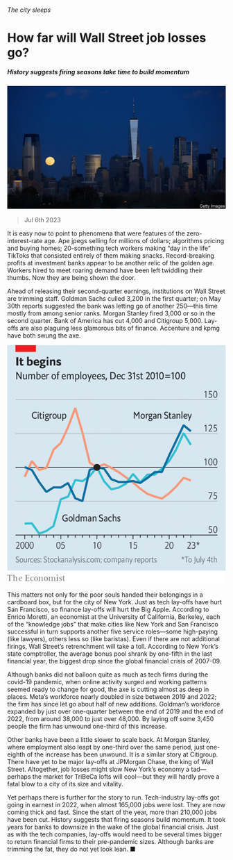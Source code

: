 ###### The city sleeps

# How far will Wall Street job losses go? 

##### History suggests firing seasons take time to build momentum 

![image](images/20230708_FNP504.jpg) 

> Jul 6th 2023 

It is easy now to point to phenomena that were features of the zero-interest-rate age. Ape jpegs selling for millions of dollars; algorithms pricing and buying homes; 20-something tech workers making “day in the life” TikToks that consisted entirely of them making snacks. Record-breaking profits at investment banks appear to be another relic of the golden age. Workers hired to meet roaring demand have been left twiddling their thumbs. Now they are being shown the door. 

Ahead of releasing their second-quarter earnings, institutions on Wall Street are trimming staff. Goldman Sachs culled 3,200 in the first quarter; on May 30th reports suggested the bank was letting go of another 250—this time mostly from among senior ranks. Morgan Stanley fired 3,000 or so in the second quarter. Bank of America has cut 4,000 and Citigroup 5,000. Lay-offs are also plaguing less glamorous bits of finance. Accenture and kpmg have both swung the axe. 

![image](images/20230708_FNC781.png) 


This matters not only for the poor souls handed their belongings in a cardboard box, but for the city of New York. Just as tech lay-offs have hurt San Francisco, so finance lay-offs will hurt the Big Apple. According to Enrico Moretti, an economist at the University of California, Berkeley, each of the “knowledge jobs” that make cities like New York and San Francisco successful in turn supports another five service roles—some high-paying (like lawyers), others less so (like baristas). Even if there are not additional firings, Wall Street’s retrenchment will take a toll. According to New York’s state comptroller, the average bonus pool shrank by one-fifth in the last financial year, the biggest drop since the global financial crisis of 2007-09.

Although banks did not balloon quite as much as tech firms during the covid-19 pandemic, when online activity surged and working patterns seemed ready to change for good, the axe is cutting almost as deep in places. Meta’s workforce nearly doubled in size between 2019 and 2022; the firm has since let go about half of new additions. Goldman’s workforce expanded by just over one-quarter between the end of 2019 and the end of 2022, from around 38,000 to just over 48,000. By laying off some 3,450 people the firm has unwound one-third of this increase. 

Other banks have been a little slower to scale back. At Morgan Stanley, where employment also leapt by one-third over the same period, just one-eighth of the increase has been unwound. It is a similar story at Citigroup. There have yet to be major lay-offs at JPMorgan Chase, the king of Wall Street. Altogether, job losses might slow New York’s economy a tad—perhaps the market for TriBeCa lofts will cool—but they will hardly prove a fatal blow to a city of its size and vitality. 

Yet perhaps there is further for the story to run. Tech-industry lay-offs got going in earnest in 2022, when almost 165,000 jobs were lost. They are now coming thick and fast. Since the start of the year, more than 210,000 jobs have been cut. History suggests that firing seasons build momentum. It took years for banks to downsize in the wake of the global financial crisis. Just as with the tech companies, lay-offs would need to be several times bigger to return financial firms to their pre-pandemic sizes. Although banks are trimming the fat, they do not yet look lean. ■



